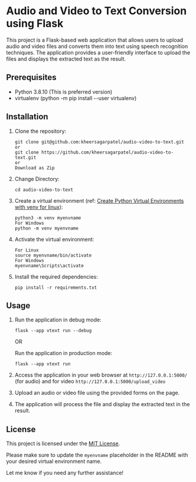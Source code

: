 # Audio and Video to Text Conversion using Flask

This project is a Flask-based web application that allows users to upload audio and video files and converts them into text using speech recognition techniques. The application provides a user-friendly interface to upload the files and displays the extracted text as the result.

## Prerequisites

- Python 3.8.10 (This is preferred version)
- virtualenv (python -m pip install --user virtualenv)

## Installation

1. Clone the repository:

   ```shell
   git clone git@github.com:kheersagarpatel/audio-video-to-text.git
   or
   git clone https://github.com/kheersagarpatel/audio-video-to-text.git
   or
   Download as Zip
   ```

2. Change Directory:

   ```shell
   cd audio-video-to-text
   ```

3. Create a virtual environment (ref: [Create Python Virtual Environments with venv for linux](https://developers.knowivate.com/@kheersagar/creating-python-virtual-environments-on-ubuntu-with-venv)):

   ```shell
   python3 -m venv myenvname
   For Windows
   python -m venv myenvname
   ```

3. Activate the virtual environment:

   ```shell
   For Linux
   source myenvname/bin/activate
   For Windows
   myenvname\Scripts\activate
   ```

4. Install the required dependencies:

   ```shell
   pip install -r requirements.txt
   ```

## Usage

1. Run the application in debug mode:

   ```shell
   flask --app vtext run --debug
   ```

   OR

   Run the application in production mode:

   ```shell
   flask --app vtext run
   ```

2. Access the application in your web browser at `http://127.0.0.1:5000/` (for audio) and for video `http://127.0.0.1:5000/upload_video`

3. Upload an audio or video file using the provided forms on the page.

4. The application will process the file and display the extracted text in the result.

## License

This project is licensed under the [MIT License](LICENSE).

Please make sure to update the `myenvname` placeholder in the README with your desired virtual environment name.

Let me know if you need any further assistance!